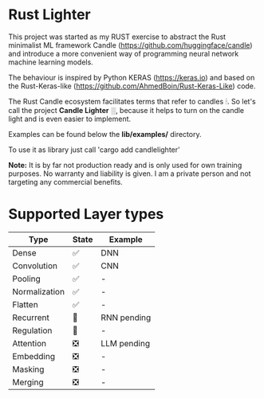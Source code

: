 # Rust Lighter

This project was started as my RUST exercise to abstract the Rust minimalist ML framework Candle (https://github.com/huggingface/candle) and introduce a more convenient way of programming neural network machine learning models. 

The behaviour is inspired by Python KERAS (https://keras.io) and based on the Rust-Keras-like (https://github.com/AhmedBoin/Rust-Keras-Like) code. 

The Rust Candle ecosystem facilitates terms that refer to candles &#128367;. So let's call the project **Candle Lighter** &#9617;, because it helps to turn on the candle light and is even easier to implement.

Examples can be found below the **lib/examples/** directory.  

To use it as library just call 'cargo add candlelighter'

**Note:** It is by far not production ready and is only used for own training purposes. No warranty and liability is given. I am a private person and not targeting any commercial benefits. 


# Supported Layer types

| Type         |      State    |  Example      | 
|--------------|---------------|---------------|
| Dense        |  &#9989;      | DNN           |
| Convolution  |  &#9989;      | CNN           |
| Pooling      |  &#9989;      | -             |
| Normalization|  &#9989;      | -             |
| Flatten      |  &#9989;      | -             | 
| Recurrent    |  &#x1F3C3;    | RNN pending   |  
| Regulation   |  &#x1F3C3;    | -             | 
| Attention    |  &#10062;     | LLM pending   |
| Embedding    |  &#10062;     | -             |
| Masking      |  &#10062;     | -             |
| Merging      |  &#10062;     | -             | 